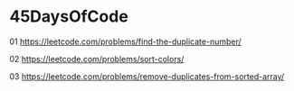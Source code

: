 # 45DaysOfCode

01 https://leetcode.com/problems/find-the-duplicate-number/

02 https://leetcode.com/problems/sort-colors/

03 https://leetcode.com/problems/remove-duplicates-from-sorted-array/
